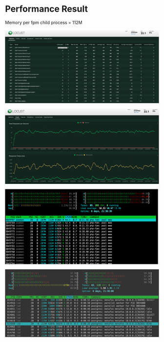# Performance Result

Memory per fpm child process = 112M

![locust-01.png](/images/stage-01/locust-01.png)

![locust-02.png](/images/stage-01/locust-02.png)

![app-server.png](/images/stage-01/app-server.png)

![database-server.png](/images/stage-01/database-server.png)